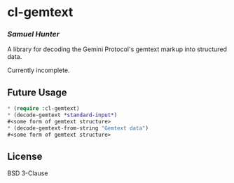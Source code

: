# cl-gemtext
### _Samuel Hunter_

A library for decoding the Gemini Protocol's gemtext markup into
structured data.

Currently incomplete.

## Future Usage

```lisp
* (require :cl-gemtext)
* (decode-gemtext *standard-input*)
#<some form of gemtext structure>
* (decode-gemtext-from-string "Gemtext data")
#<some form of gemtext structure>
```

## License

BSD 3-Clause

